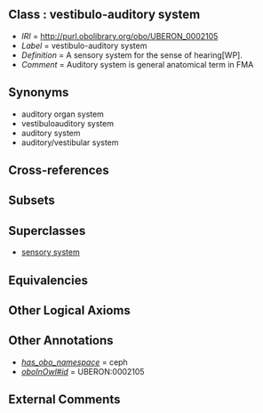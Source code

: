 
## Class : vestibulo-auditory system

 * *IRI* = http://purl.obolibrary.org/obo/UBERON_0002105
 * *Label* = vestibulo-auditory system
 * *Definition* = A sensory system for the sense of hearing[WP].
 * *Comment* = Auditory system is general anatomical term in FMA

## Synonyms

 * auditory organ system
 * vestibuloauditory system
 * auditory system
 * auditory/vestibular system

## Cross-references


## Subsets


## Superclasses

 * [sensory system](../../UBERON/32/UBERON_0001032.md)

## Equivalencies


## Other Logical Axioms


## Other Annotations

 * *[has_obo_namespace](../../ce/oboInOwl#hasOBONamespace.md)* = ceph
 * *[oboInOwl#id](../../id/oboInOwl#id.md)* = UBERON:0002105

## External Comments

